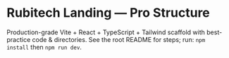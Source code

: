 # Rubitech Landing — Pro Structure
Production-grade Vite + React + TypeScript + Tailwind scaffold with best-practice code & directories.
See the root README for steps; run: `npm install` then `npm run dev`.
